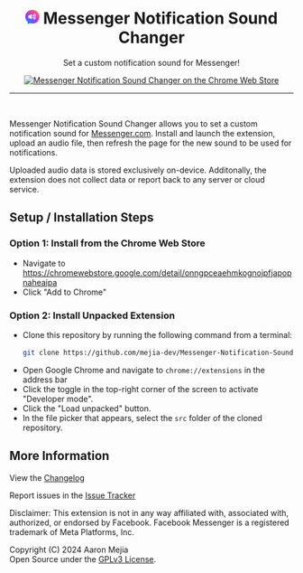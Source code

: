 <h1 align="center"><img src="./src/icons/default-icon.png" alt="WhatsApp Notification Sound Changer icon" width="25" /> Messenger Notification Sound Changer</h1>
<p align="center">Set a custom notification sound for Messenger!</a></p>

<p align="center">
<a href="https://chromewebstore.google.com/detail/onngpceaehmkognojpfjapopnaheaipa"><img src="https://storage.googleapis.com/web-dev-uploads/image/WlD8wC6g8khYWPJUsQceQkhXSlv1/UV4C4ybeBTsZt43U4xis.png" alt="Messenger Notification Sound Changer on the Chrome Web Store" /></a>
</p>

<hr /><br />

Messenger Notification Sound Changer allows you to set a custom notification sound for [Messenger.com](https://www.messenger.com). Install and launch the extension, upload an audio file, then refresh the page for the new sound to be used for notifications.

Uploaded audio data is stored exclusively on-device. Additonally, the extension does not collect data or report back to any server or cloud service.


## Setup / Installation Steps

### Option 1: Install from the Chrome Web Store
- Navigate to https://chromewebstore.google.com/detail/onngpceaehmkognojpfjapopnaheaipa
- Click "Add to Chrome"

### Option 2: Install Unpacked Extension
- Clone this repository by running the following command from a terminal:
  ```bash
  git clone https://github.com/mejia-dev/Messenger-Notification-Sound-Changer.git
  ```
- Open Google Chrome and navigate to `chrome://extensions` in the address bar
- Click the toggle in the top-right corner of the screen to activate "Developer mode".
- Click the "Load unpacked" button.
- In the file picker that appears, select the `src` folder of the cloned repository.


## More Information

View the [Changelog](CHANGELOG.md)

Report issues in the [Issue Tracker](https://github.com/mejia-dev/Messenger-Notification-Sound-Changer/issues?state=open)

Disclaimer: This extension is not in any way affiliated with, associated with, authorized, or endorsed by Facebook. Facebook Messenger is a registered trademark of Meta Platforms, Inc.

Copyright (C) 2024 Aaron Mejia<br/>
Open Source under the [GPLv3 License](LICENSE.txt).